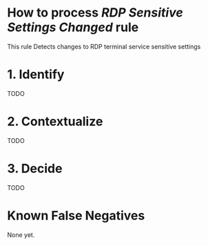 # How to process *RDP Sensitive Settings Changed* rule
This rule Detects changes to RDP terminal service sensitive settings

# 1. Identify
TODO

# 2. Contextualize
TODO

# 3. Decide
TODO

# Known False Negatives
None yet.
